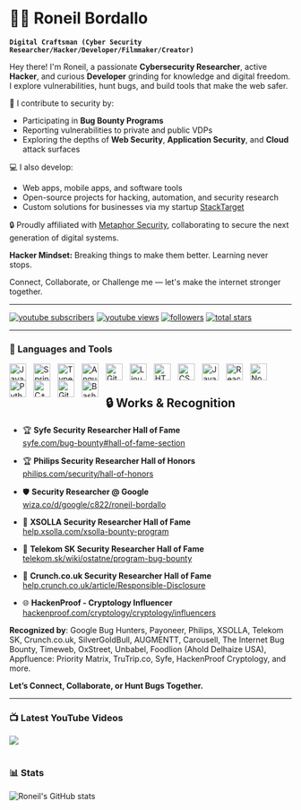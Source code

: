 # 🏄‍♂️ Roneil Bordallo

**`Digital Craftsman (Cyber Security Researcher/Hacker/Developer/Filmmaker/Creator)`**

Hey there! I'm Roneil, a passionate **Cybersecurity Researcher**, active **Hacker**, and curious **Developer** grinding for knowledge and digital freedom. I explore vulnerabilities, hunt bugs, and build tools that make the web safer.

🚀 I contribute to security by:
- Participating in **Bug Bounty Programs**
- Reporting vulnerabilities to private and public VDPs
- Exploring the depths of **Web Security**, **Application Security**, and **Cloud** attack surfaces

💻 I also develop:
- Web apps, mobile apps, and software tools
- Open-source projects for hacking, automation, and security research
- Custom solutions for businesses via my startup [StackTarget](https://stacktarget.com)

🔒 Proudly affiliated with [Metaphor Security](https://metaphorsec.com/), collaborating to secure the next generation of digital systems.

**Hacker Mindset:** Breaking things to make them better. Learning never stops.

Connect, Collaborate, or Challenge me — let's make the internet stronger together.

---

   <p align="left">
      <a href="https://www.youtube.com/c/fknight?sub_confirmation=1">
         <img alt="youtube subscribers" title="Subscribe to my YouTube channel" src="https://custom-icon-badges.demolab.com/youtube/channel/subscribers/UC2WHjPDvbE6O328n17ZGcfg?color=%23E05D44&label=SUBSCRIBE&logo=video&logoColor=white&style=for-the-badge&labelColor=CE4630"/></a> 
      <a href="https://www.youtube.com/c/fknight">
         <img alt="youtube views" title="YouTube views" src="https://custom-icon-badges.demolab.com/youtube/channel/views/UC2WHjPDvbE6O328n17ZGcfg?color=%23E1AD0E&logo=eye&logoColor=white&style=for-the-badge&labelColor=C79600"/></a> 
      <a href="https://github.com/ForrestKnight?tab=followers">
         <img alt="followers" title="Follow me on Github" src="https://custom-icon-badges.demolab.com/github/followers/ForrestKnight?color=236ad3&labelColor=1155ba&style=for-the-badge&logo=person-add&label=Follow&logoColor=white"/></a>
      <a href="https://github.com/ForrestKnight?tab=repositories&sort=stargazers">
         <img alt="total stars" title="Total stars on GitHub" src="https://custom-icon-badges.demolab.com/github/stars/ForrestKnight?color=55960c&style=for-the-badge&labelColor=488207&logo=star"/></a>
   </p>

---

### 🧰 Languages and Tools

<img align="left" alt="Java" width="30px" style="padding-right:10px;" src="https://cdn.jsdelivr.net/gh/devicons/devicon/icons/java/java-original.svg"/>
<img align="left" alt="Spring" width="30px" style="padding-right:10px;" src="https://cdn.jsdelivr.net/gh/devicons/devicon/icons/spring/spring-original.svg" />
<img align="left" alt="TypeScript" width="30px" style="padding-right:10px;" src="https://cdn.jsdelivr.net/gh/devicons/devicon/icons/typescript/typescript-plain.svg" />
<img align="left" alt="Angular" width="30px" style="padding-right:10px;" src="https://cdn.jsdelivr.net/gh/devicons/devicon/icons/angularjs/angularjs-plain.svg" />
<img align="left" alt="Git" width="30px" style="padding-right:10px;" src="https://cdn.jsdelivr.net/gh/devicons/devicon/icons/git/git-original.svg" />
<img align="left" alt="Linux" width="30px" style="padding-right:10px;" src="https://cdn.jsdelivr.net/gh/devicons/devicon/icons/linux/linux-original.svg" />
<img align="left" alt="HTML" width="30px" style="padding-right:10px;" src="https://cdn.jsdelivr.net/gh/devicons/devicon/icons/html5/html5-plain.svg" />
<img align="left" alt="CSS" width="30px" style="padding-right:10px;" src="https://cdn.jsdelivr.net/gh/devicons/devicon/icons/css3/css3-plain.svg" />
<img align="left" alt="JavaScript" width="30px" style="padding-right:10px;" src="https://cdn.jsdelivr.net/gh/devicons/devicon/icons/javascript/javascript-plain.svg" />
<img align="left" alt="React" width="30px" style="padding-right:10px;" src="https://cdn.jsdelivr.net/gh/devicons/devicon/icons/react/react-original.svg" />
<img align="left" alt="NodeJS" width="30px" style="padding-right:10px;" src="https://cdn.jsdelivr.net/gh/devicons/devicon/icons/nodejs/nodejs-original.svg" />
<img align="left" alt="Python" width="30px" style="padding-right:10px;" src="https://cdn.jsdelivr.net/gh/devicons/devicon/icons/python/python-plain.svg" />
<img align="left" alt="C++" width="30px" style="padding-right:10px;" src="https://cdn.jsdelivr.net/gh/devicons/devicon/icons/cplusplus/cplusplus-line.svg" />
<img align="left" alt="GitHub" width="30px" style="padding-right:10px;" src="https://cdn.jsdelivr.net/gh/devicons/devicon/icons/github/github-original.svg" />
<img align="left" alt="Bash" width="30px" style="padding-right:10px;" src="https://cdn.jsdelivr.net/gh/devicons/devicon/icons/bash/bash-original.svg" />
<br />

#
## 🔒 Works & Recognition

- 🏆 **Syfe Security Researcher Hall of Fame**  
  [syfe.com/bug-bounty#hall-of-fame-section](https://www.syfe.com/bug-bounty#hall-of-fame-section)

- 🏆 **Philips Security Researcher Hall of Honors**  
  [philips.com/security/hall-of-honors](https://www.philips.com/a-w/security/coordinated-vulnerability-disclosure/hall-of-honors.html#slide_#)

- 🛡️ **Security Researcher @ Google**  
  [wiza.co/d/google/c822/roneil-bordallo](https://wiza.co/d/google/c822/roneil-bordallo)

- 🏅 **XSOLLA Security Researcher Hall of Fame**  
  [help.xsolla.com/xsolla-bounty-program](https://help.xsolla.com/xsolla-bounty-program)

- 🏅 **Telekom SK Security Researcher Hall of Fame**  
  [telekom.sk/wiki/ostatne/program-bug-bounty](https://www.telekom.sk/wiki/ostatne/program-bug-bounty)

- 🏅 **Crunch.co.uk Security Researcher Hall of Fame**  
  [help.crunch.co.uk/article/Responsible-Disclosure](https://help.crunch.co.uk/s/article/Responsible-Disclosure)

- 🌐 **HackenProof - Cryptology Influencer**  
  [hackenproof.com/cryptology/cryptology/influencers](https://hackenproof.com/cryptology/cryptology/influencers)

**Recognized by**:
Google Bug Hunters, Payoneer, Philips, XSOLLA, Telekom SK, Crunch.co.uk, SilverGoldBull, AUGMENTT, Carousell, The Internet Bug Bounty, Timeweb, OxStreet, Unbabel, Foodlion (Ahold Delhaize USA), Appfluence: Priority Matrix, TruTrip.co, Syfe, HackenProof Cryptology, and more.

**Let’s Connect, Collaborate, or Hunt Bugs Together.**

---

### 📺 Latest YouTube Videos

<!-- BEGIN YOUTUBE-CARDS -->

<!-- END YOUTUBE-CARDS -->

[<img src="https://custom-icon-badges.demolab.com/badge/-Subscribe%20For%20More-red?style=for-the-badge&logo=video&logoColor=white"/>]([(https://www.youtube.com/@roneilbordallo))

#

### 📊 Stats

![Roneil's GitHub stats](https://github-readme-stats.vercel.app/api?username=roneilbordallo&show_icons=true&theme=gruvbox)

<!-- ![GitHub Streak](https://streak-stats.demolab.com?user=ForrestKnight&theme=gruvbox&border_radius=4.5) -->

#
<!--
<details>
 <summary><h3>👨‍💻 Roneil's Coding Journey</h3></summary>
   I started my coding journey as a naive computer science student with a passion to learn everything I could about this programming world - code, unix, linux, theory. And all the while, teaching myself iOS development with a dream to build my own app, but that soon got overshadowed by my desire to excel in Java. A desire that landed me a full-stack software engineering job upon graduation. However, I had another desire I had been pursuing throughout this time - YouTube content creation. I eventually ended up quitting my software engineering job to pursue YouTube full-time, and that has been my focus ever since. But there's something that's always bothered me about my journey - abandoning my dream of building my own app to pursue the safe route, a job. Now I've already taken the leap away from that safety net into this uncomfortable, unexplored world that it being a creator. And it worked out, but again, it became comfortable. It's easier to create a video than go out on a ledge and build my own product. I do have to eat, at the end of the day, but I think it's time. It's time to get uncomfortable again. I have a burning desire to get back on the horse, and fulfill that dream younger me had of building my own app, my own product. And in order to do that, I'll be implmementing a few measures to streamline my YouTube content to focus more time on fulfilling that dream - a dream that I'll be ready to tackle in 2023 due to the measure I'm putting in place now until the end of 2022. Don't wait up, because I'm coming.
-->
[website]: https://roneilbordallo.carrd.co
[youtube]: https://youtube.com/roneilbordallo
